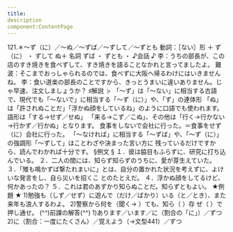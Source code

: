 ```yaml
---
title:
description
component:ContentPage
---
```



121.＊～ず（に）／～ぬ／～ずば／～ずして／～ずとも
動詞：［ない］形 ＋ ず（に） ・
ずして
ぬ＋ 名詞
ずば ・
ずとも ・
♪会話 ♪
李：うちの部長が、この店のすき焼きを食べずして、すき焼きを語ることなかれと言ってましたよ。 難波：そこまでおっしゃられるのでは、食べずに大阪へ帰るわけにはいきませんね。
李：食い道楽の部長のことですから、きっとうまいに違いありません。じゃ早速、注文しましょうか？
♯解説 ♭
「～ず」は「～ない」に相当する古語で、現代でも「～ないで」に相当する「～ず（に）」や、「ず」の連体形 「ぬ」は「許されぬことだ」「浮かぬ顔をしているね」のように口語でも使われます。語形は「する→せず／せぬ」 「来る→こず／こぬ」、その他は「行く→行かない→行かず／行かぬ」となります。
食事をしないで会社に行った。＝食事をせず（に）会社に行った。 「～なければ」に相当する「～ずば」や、「～ず（に）」の強調形「～ずして」はことわざや決まった言い方に
残っているだけですから、読んでわかれば十分です。
§例文 §
１．彼は脇目もふらずに、研究に打ち込んでいる。
２．二人の間には、知らず知らずのうちに、愛が芽生えていた。
３．「雉も鳴かずば撃たれまいに」とは、自分の置かれた状況を考えずに、よけいな発言をし、自ら災いを招くこ とのたとえだ。
４．浮かぬ顔をしてるけど、何かあったの？
５．これは君のあずかり知らぬことだ。知らずともよい。
★例題 ★
1)勉強も（しず／せず）に遊んで（だけ／ばかり）いる（と／とき）、また来年も浪人するわよ。
2)警察から何を（聞く→ ）ても、知ら（ ）存 ぜ（ ）で押し通せ。
(^^)前課の解答(^^)
1)あります／います／に（割合の「に」）／ずつ
2)に（割合：一度にたくさん）／覚えよう（→文型441）／ずつ
